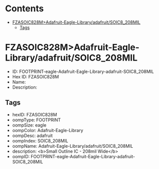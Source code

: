 



Contents
========

* [FZASOIC828M>Adafruit-Eagle-Library/adafruit/SOIC8_208MIL](#fzasoic828madafruit-eagle-libraryadafruitsoic8_208mil)
	* [Tags](#tags)

# FZASOIC828M>Adafruit-Eagle-Library/adafruit/SOIC8_208MIL

- ID: FOOTPRINT-eagle-Adafruit-Eagle-Library-adafruit-SOIC8_208MIL
- Hex ID: FZASOIC828M
- Name: 
- Description: 

## Tags

- hexID: FZASOIC828M
- oompType: FOOTPRINT
- oompSize: eagle
- oompColor: Adafruit-Eagle-Library
- oompDesc: adafruit
- oompIndex: SOIC8_208MIL
- oompName: Adafruit-Eagle-Library/adafruit/SOIC8_208MIL
- description: &lt;b&gt;Small Outline IC - 208mil Wide&lt;/b&gt;
- oompID: FOOTPRINT-eagle-Adafruit-Eagle-Library-adafruit-SOIC8_208MIL
